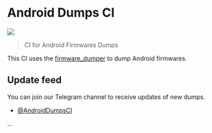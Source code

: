 # Android Dumps CI

![](https://github.com/AndroidDumpsCI/AndroidDumpsCI/workflows/Dump/badge.svg)

> CI for Android Firmwares Dumps

This CI uses the [firmware_dumper](https://github.com/AndroidDumpsCI/firmware_dumper) to dump Android firmwares.

## Update feed

You can join our Telegram channel to receive updates of new dumps.

- [@AndroidDumpsCI](https://t.me/AndroidDumpsCI)


...
